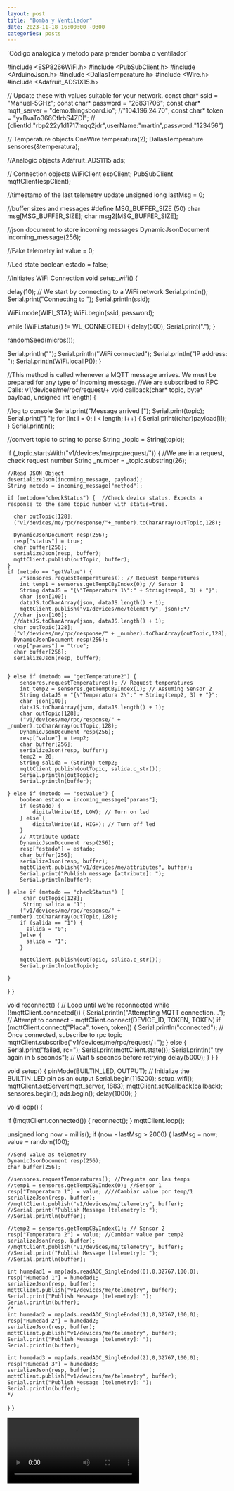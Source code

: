 ```yaml
---
layout: post
title: "Bomba y Ventilador"
date: 2023-11-18 16:00:00 -0300
categories: posts
---
```

´Código analógica y método para prender bomba o ventilador´

#include <ESP8266WiFi.h>
#include <PubSubClient.h>
#include <ArduinoJson.h>
#include <DallasTemperature.h>
#include <Wire.h>
#include <Adafruit_ADS1X15.h>

// Update these with values suitable for your network.
const char* ssid = "Manuel-5GHz";
const char* password = "26831706";
const char* mqtt_server = "demo.thingsboard.io"; //"104.196.24.70";
const char* token = "yxBvaTo366CtIrbS4ZDI";
// {clientId:"rbp222y1d1717mqq2jdr",userName:"martin",password:"123456"}

// Temperature objects
OneWire temperatura(2);
DallasTemperature sensores(&temperatura);

//Analogic objects
Adafruit_ADS1115 ads;

// Connection objects
WiFiClient espClient;
PubSubClient mqttClient(espClient);

//timestamp of the last telemetry update
unsigned long lastMsg = 0;

//buffer sizes and messages
#define MSG_BUFFER_SIZE  (50)
char msg[MSG_BUFFER_SIZE];
char msg2[MSG_BUFFER_SIZE];

//json document to store incoming messages
DynamicJsonDocument incoming_message(256);

//Fake telemetry
int value = 0;

//Led state
boolean estado = false;

//Initiates WiFi Connection
void setup_wifi() {

  delay(10);
  // We start by connecting to a WiFi network
  Serial.println();
  Serial.print("Connecting to ");
  Serial.println(ssid);

  WiFi.mode(WIFI_STA);
  WiFi.begin(ssid, password);

  while (WiFi.status() != WL_CONNECTED) {
    delay(500);
    Serial.print(".");
  }

  randomSeed(micros());

  Serial.println("");
  Serial.println("WiFi connected");
  Serial.println("IP address: ");
  Serial.println(WiFi.localIP());
}

//This method is called whenever a MQTT message arrives. We must be prepared for any type of incoming message.
//We are subscribed to RPC Calls: v1/devices/me/rpc/request/+
void callback(char* topic, byte* payload, unsigned int length) {
  
  //log to console
  Serial.print("Message arrived [");
  Serial.print(topic);
  Serial.print("] ");
  for (int i = 0; i < length; i++) {
    Serial.print((char)payload[i]);
  }
  Serial.println();

  //convert topic to string to parse
  String _topic = String(topic);
  
  if (_topic.startsWith("v1/devices/me/rpc/request/")) {
    //We are in a request, check request number
    String _number = _topic.substring(26);

    //Read JSON Object
    deserializeJson(incoming_message, payload);
    String metodo = incoming_message["method"];
    
    if (metodo=="checkStatus") {  //Check device status. Expects a response to the same topic number with status=true.
      
      char outTopic[128];
      ("v1/devices/me/rpc/response/"+_number).toCharArray(outTopic,128);
      
      DynamicJsonDocument resp(256);
      resp["status"] = true;
      char buffer[256];
      serializeJson(resp, buffer);
      mqttClient.publish(outTopic, buffer);
    }
    if (metodo == "getValue") {
        /*sensores.requestTemperatures(); // Request temperatures
        int temp1 = sensores.getTempCByIndex(0); // Sensor 1
        String dataJS = "{\"Temperatura 1\":" + String(temp1, 3) + "}";
        char json[100];
        dataJS.toCharArray(json, dataJS.length() + 1);
        mqttClient.publish("v1/devices/me/telemetry", json);*/
      //char json[100];
      //dataJS.toCharArray(json, dataJS.length() + 1);
      char outTopic[128];
      ("v1/devices/me/rpc/response/" + _number).toCharArray(outTopic,128);
      DynamicJsonDocument resp(256);
      resp["params"] = "true";
      char buffer[256];
      serializeJson(resp, buffer);


    } else if (metodo == "getTemperature2") {
        sensores.requestTemperatures(); // Request temperatures
        int temp2 = sensores.getTempCByIndex(1); // Assuming Sensor 2
        String dataJS = "{\"Temperatura 2\":" + String(temp2, 3) + "}";
        char json[100];
        dataJS.toCharArray(json, dataJS.length() + 1);
        char outTopic[128];
        ("v1/devices/me/rpc/response/" + _number).toCharArray(outTopic,128);
        DynamicJsonDocument resp(256);
        resp["value"] = temp2;
        char buffer[256];
        serializeJson(resp, buffer);
        temp2 = 20;
        String salida = (String) temp2;
        mqttClient.publish(outTopic, salida.c_str());
        Serial.println(outTopic);
        Serial.println(buffer);

    } else if (metodo == "setValue") {
        boolean estado = incoming_message["params"];
        if (estado) {
            digitalWrite(16, LOW); // Turn on led
        } else {
            digitalWrite(16, HIGH); // Turn off led
        }
        // Attribute update
        DynamicJsonDocument resp(256);
        resp["estado"] = estado;
        char buffer[256];
        serializeJson(resp, buffer);
        mqttClient.publish("v1/devices/me/attributes", buffer);
        Serial.print("Publish message [attribute]: ");
        Serial.println(buffer);

    } else if (metodo == "checkStatus") {
         char outTopic[128];
         String salida = "1";
        ("v1/devices/me/rpc/response/" + _number).toCharArray(outTopic,128);
        if (salida == "1") {
          salida = "0";
        }else {
          salida = "1";
        }
       
        mqttClient.publish(outTopic, salida.c_str());
        Serial.println(outTopic);
        
    }
  }
}

void reconnect() {
  // Loop until we're reconnected
  while (!mqttClient.connected()) {
    Serial.println("Attempting MQTT connection...");
    // Attempt to connect - mqttClient.connect(DEVICE_ID, TOKEN, TOKEN)
    if (mqttClient.connect("Placa", token, token)) {
      Serial.println("connected");
      // Once connected, subscribe to rpc topic
      mqttClient.subscribe("v1/devices/me/rpc/request/+");
    } else {
      Serial.print("failed, rc=");
      Serial.print(mqttClient.state());
      Serial.println(" try again in 5 seconds");
      // Wait 5 seconds before retrying
      delay(5000);
    }
  }
}

void setup() {
  pinMode(BUILTIN_LED, OUTPUT);     // Initialize the BUILTIN_LED pin as an output
  Serial.begin(115200);
  setup_wifi();
  mqttClient.setServer(mqtt_server, 1883);
  mqttClient.setCallback(callback);
  sensores.begin();
  ads.begin();
  delay(1000);
}

void loop() {

  if (!mqttClient.connected()) {
    reconnect();
  }
  mqttClient.loop();
 

  unsigned long now = millis();
  if (now - lastMsg > 2000) {
    lastMsg = now;
    value = random(100);

    //Send value as telemetry
    DynamicJsonDocument resp(256);
    char buffer[256];

    //sensores.requestTemperatures(); //Pregunta oor las temps
    //temp1 = sensores.getTempCByIndex(0); //Sensor 1
    resp["Temperatura 1"] = value; ////Cambiar value por temp/1 
    serializeJson(resp, buffer);
    //mqttClient.publish("v1/devices/me/telemetry", buffer);
    //Serial.print("Publish Message [telemetry]: ");
    //Serial.println(buffer);

    //temp2 = sensores.getTempCByIndex(1); // Sensor 2
    resp["Temperatura 2"] = value; //Cambiar value por temp2
    serializeJson(resp, buffer);
    //mqttClient.publish("v1/devices/me/telemetry", buffer);
    //Serial.print("Publish Message [telemetry]: ");
    //Serial.println(buffer);

    int humedad1 = map(ads.readADC_SingleEnded(0),0,32767,100,0);
    resp["Humedad 1"] = humedad1;
    serializeJson(resp, buffer);
    mqttClient.publish("v1/devices/me/telemetry", buffer);
    Serial.print("Publish Message [telemetry]: ");
    Serial.println(buffer);
    /*
    int humedad2 = map(ads.readADC_SingleEnded(1),0,32767,100,0);
    resp["Humedad 2"] = humedad2;
    serializeJson(resp, buffer);
    mqttClient.publish("v1/devices/me/telemetry", buffer);
    Serial.print("Publish Message [telemetry]: ");
    Serial.println(buffer);

    int humedad3 = map(ads.readADC_SingleEnded(2),0,32767,100,0);
    resp["Humedad 3"] = humedad3;
    serializeJson(resp, buffer);
    mqttClient.publish("v1/devices/me/telemetry", buffer);
    Serial.print("Publish Message [telemetry]: ");
    Serial.println(buffer);
    */
    

  }
}

![BombayVent](https://github.com/SisCom-PI2-2023-2/proyecto-plant-o-matic/blob/main/BombayVent.mp4)
